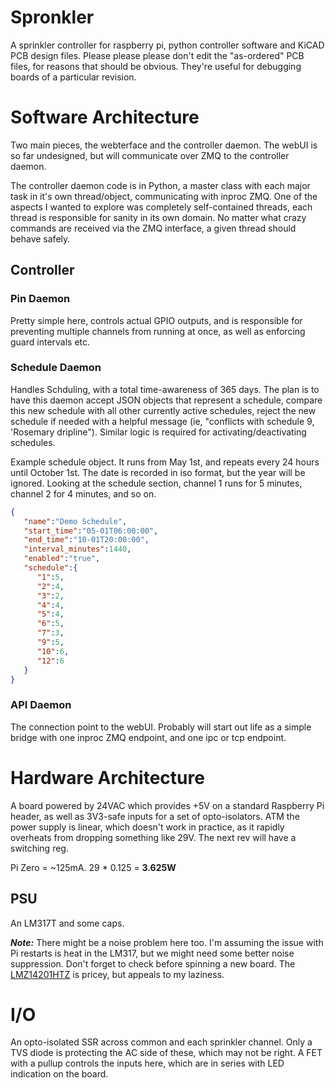 # Spronkler
A sprinkler controller for raspberry pi, python controller software and KiCAD PCB design files.  Please please please don't edit
the "as-ordered" PCB files, for reasons that should be obvious.  They're useful for debugging boards of a particular revision.

# Software Architecture
Two main pieces, the webterface and the controller daemon.  The webUI is so far undesigned, but will communicate over ZMQ
to the controller daemon.

The controller daemon code is in Python, a master class with each major task in it's own thread/object, communicating with
inproc ZMQ. One of the aspects I wanted to explore was completely self-contained threads, each thread is responsible for
sanity in its own domain.  No matter what crazy commands are received via the ZMQ interface, a given thread should behave
safely.

## Controller
### Pin Daemon
Pretty simple here, controls actual GPIO outputs, and is responsible for preventing multiple channels from running at
once, as well as enforcing guard intervals etc.

### Schedule Daemon
Handles Schduling, with a total time-awareness of 365 days.  The plan is to have this daemon accept JSON objects
that represent a schedule, compare this new schedule with all other currently active schedules, reject the new
schedule if needed with a helpful message (ie, "conflicts with schedule 9, 'Rosemary dripline").  Similar logic
is required for activating/deactivating schedules.

Example schedule object.  It runs from May 1st, and repeats every 24 hours until October 1st.  The date is recorded in iso
format, but the year will be ignored. Looking at the schedule section, channel 1 runs for 5 minutes, channel 2 for 4 minutes,
and so on.
```json
{
   "name":"Demo Schedule",
   "start_time":"05-01T06:00:00",
   "end_time":"10-01T20:00:00",
   "interval_minutes":1440,
   "enabled":"true",
   "schedule":{
      "1":5,
      "2":4,
      "3":2,
      "4":4,
      "5":4,
      "6":5,
      "7":3,
      "9":5,
      "10":6,
      "12":6
   }
}
```

### API Daemon
The connection point to the webUI.  Probably will start out life as a simple bridge with one inproc ZMQ endpoint, and one
ipc or tcp endpoint.

# Hardware Architecture
A board powered by 24VAC which provides +5V on a standard Raspberry Pi header, as well as 3V3-safe inputs for a set of
opto-isolators.  ATM the power supply is linear, which doesn't work in practice, as it rapidly overheats from dropping
something like 29V.  The next rev will have a switching reg.

Pi Zero = ~125mA.  29 * 0.125 = **3.625W**

## PSU
An LM317T and some caps.

***Note:*** There might be a noise problem here too.  I'm assuming the issue with Pi restarts is heat in the LM317, but
we might need some better noise suppression.  Don't forget to check before spinning a new board.  The [LMZ14201HTZ](https://www.digikey.com/product-detail/en/texas-instruments/LMZ14201HTZ-NOPB/LMZ14201HTZ-NOPBCT-ND/2533811) is
pricey, but appeals to my laziness.

# I/O
An opto-isolated SSR across common and each sprinkler channel.  Only a TVS diode is protecting the AC side of these, which
may not be right.  A FET with a pullup controls the inputs here, which are in series with LED indication on the board.
